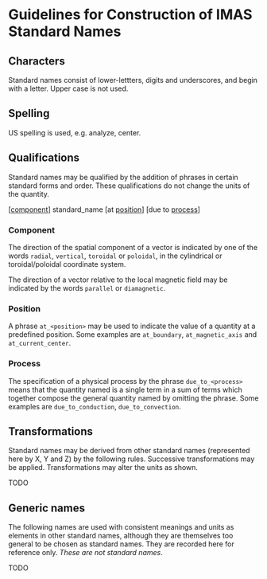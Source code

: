 # Guidelines for Construction of IMAS Standard Names

## Characters

Standard names consist of lower-lettters, digits and underscores, and begin with
a letter. Upper case is not used.

## Spelling

US spelling is used, e.g. analyze, center.

## Qualifications

Standard names may be qualified by the addition of phrases in certain standard
forms and order. These qualifications do not change the units of the quantity. 

[[component](#component)] standard_name [at [position](#position)] [due to
[process](#process)]

### Component

The direction of the spatial component of a vector is indicated by one of the
words `radial`, `vertical`, `toroidal` or `poloidal`, in the cylindrical or
toroidal/poloidal coordinate system.

The direction of a vector relative to the local magnetic field may be indicated
by the words `parallel` or `diamagnetic`.

### Position

A phrase `at_<position>` may be used to indicate the value of a quantity at a
predefined position. Some examples are `at_boundary`, `at_magnetic_axis` and
`at_current_center`.

### Process

The specification of a physical process by the phrase `due_to_<process>` means
that the quantity named is a single term in a sum of terms which together
compose the general quantity named by omitting the phrase. Some examples are
`due_to_conduction`, `due_to_convection`.

## Transformations


Standard names may be derived from other standard names (represented here by X,
Y and Z) by the following rules. Successive transformations may be applied.
Transformations may alter the units as shown.

TODO

## Generic names

The following names are used with consistent meanings and units as elements in
other standard names, although they are themselves too general to be chosen as
standard names. They are recorded here for reference only. *These are not
standard names*.

TODO
